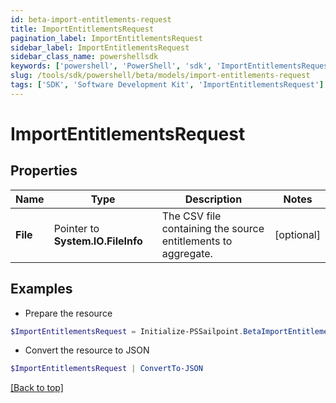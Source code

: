 ```yaml
---
id: beta-import-entitlements-request
title: ImportEntitlementsRequest
pagination_label: ImportEntitlementsRequest
sidebar_label: ImportEntitlementsRequest
sidebar_class_name: powershellsdk
keywords: ['powershell', 'PowerShell', 'sdk', 'ImportEntitlementsRequest'] 
slug: /tools/sdk/powershell/beta/models/import-entitlements-request
tags: ['SDK', 'Software Development Kit', 'ImportEntitlementsRequest']
---
```



# ImportEntitlementsRequest

## Properties

Name | Type | Description | Notes
------------ | ------------- | ------------- | -------------
**File** |  Pointer to **System.IO.FileInfo** | The CSV file containing the source entitlements to aggregate. | [optional] 

## Examples

- Prepare the resource
```powershell
$ImportEntitlementsRequest = Initialize-PSSailpoint.BetaImportEntitlementsRequest  -File null
```

- Convert the resource to JSON
```powershell
$ImportEntitlementsRequest | ConvertTo-JSON
```


[[Back to top]](#) 

